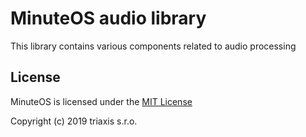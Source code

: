 # MinuteOS audio library

This library contains various components related to audio processing

## License

MinuteOS is licensed under the [MIT License](./LICENSE.txt)

Copyright (c) 2019 triaxis s.r.o.
